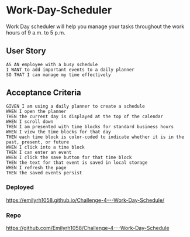 # Work-Day-Scheduler
Work Day scheduler will help you manage your tasks throughout the work hours of 9 a.m. to 5 p.m.

## User Story
````
AS AN employee with a busy schedule
I WANT to add important events to a daily planner
SO THAT I can manage my time effectively
````
## Acceptance Criteria
````
GIVEN I am using a daily planner to create a schedule
WHEN I open the planner
THEN the current day is displayed at the top of the calendar
WHEN I scroll down
THEN I am presented with time blocks for standard business hours
WHEN I view the time blocks for that day
THEN each time block is color-coded to indicate whether it is in the past, present, or future
WHEN I click into a time block
THEN I can enter an event
WHEN I click the save button for that time block
THEN the text for that event is saved in local storage
WHEN I refresh the page
THEN the saved events persist
````

### Deployed
https://emilyrh1058.github.io/Challenge-4---Work-Day-Schedule/

### Repo
https://github.com/Emilyrh1058/Challenge-4---Work-Day-Schedule
